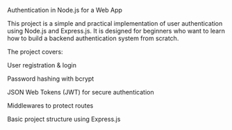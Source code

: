 Authentication in Node.js for a Web App

This project is a simple and practical implementation of user authentication using Node.js and Express.js. It is designed for beginners who want to learn how to build a backend authentication system from scratch.

The project covers:

User registration & login

Password hashing with bcrypt

JSON Web Tokens (JWT) for secure authentication

Middlewares to protect routes

Basic project structure using Express.js


